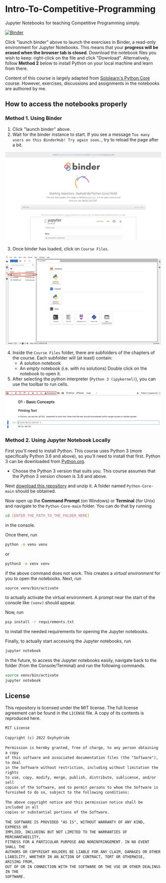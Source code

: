# Intro-To-Competitive-Programming
Jupyter Notebooks for teaching Competitive Programming simply.

<a href="https://mybinder.org/v2/gh/Oxyhydride/Intro-To-Competitive-Programming/main"><img src="https://camo.githubusercontent.com/581c077bdbc6ca6899c86d0acc6145ae85e9d80e6f805a1071793dbe48917982/68747470733a2f2f6d7962696e6465722e6f72672f62616467655f6c6f676f2e737667" alt="Binder" data-canonical-src="https://mybinder.org/badge_logo.svg" style="width: 150px"></a>

Click "launch binder" above to launch the exercises in Binder, a read-only environment for Jupyter Notebooks. This means that your **progress will be erased when the browser tab is closed**. Download the notebook files you wish to keep: right-click on the file and click "Download". Alternatively, follow **Method 2** below to install Python on your local machine and learn from there.

Content of this course is largely adapted from [Sololearn's Python Core](https://www.sololearn.com/learning/1073) course. However, exercises, discussions and assignments in the notebooks are authored by me.

## How to access the notebooks properly
### Method 1. Using Binder
1. Click "launch binder" above.
2. Wait for the binder instance to start. If you see a message `Too many users on this BinderHub! Try again soon.`, try to reload the page after a bit.

![](./Images/starting-binder.jpg)

3. Once binder has loaded, click on `Course Files`.

![](./Images/binder-main-page.jpg)

4. Inside the `Course Files` folder, there are subfolders of the chapters of the course. Each subfolder will (at least) contain:
    - A solution notebook
    - An *empty* notebook (i.e. with no solutions)
Double click on the notebook to open it.
5. After selecting the python interpreter (`Python 3 (ipykernel)`), you can use the toolbar to run cells.

![](./Images/toolbar-example.jpg)

### Method 2. Using Jupyter Notebook Locally
First you'll need to install Python. This course uses Python 3 (more specifically Python 3.6 and above), so you'll need to install that first. Python 3 can be downloaded from [Python.org](https://www.python.org/downloads/).
- Choose the Python 3 version that suits you. This course assumes that the Python 3 version chosen is 3.6 and above.

Next [download this repository](https://github.com/Oxyhydride/Python-Core/archive/refs/heads/main.zip) and unzip it. A folder named `Python-Core-main` should be obtained.

Now open up the **Command Prompt** (on Windows) or **Terminal** (for Unix) and navigate to the `Python-Core-main` folder. You can do that by running
```bash
cd [ENTER_THE_PATH_TO_THE_FOLDER_HERE]
```
in the console.

Once there, run
```bash
python -m venv venv
```
or
```bash
python3 -m venv venv
````
if the above command does not work. This creates a *virtual environment* for you to open the notebooks. Next, run
```
source venv/bin/activate
```
to actually activate the virtual environment. A prompt near the start of the console like `(venv)` should appear.

Now, run
```bash
pip install -r requirements.txt
```
to install the needed requirements for opening the Jupyter notebooks.

Finally, to actually start accessing the Jupyter notebooks, run
```bash
jupyter notebook
```

In the future, to access the Jupyter notebooks easily, navigate back to the folder (from the Console/Terminal) and run the following commands.
```bash
source venv/bin/activate
jupyter notebook
```

## License
This repository is licensed under the MIT license. The full license agreement can be found in the `LICENSE` file. A copy of its contents is reproduced here.
```
MIT License

Copyright (c) 2022 Oxyhydride

Permission is hereby granted, free of charge, to any person obtaining a copy
of this software and associated documentation files (the "Software"), to deal
in the Software without restriction, including without limitation the rights
to use, copy, modify, merge, publish, distribute, sublicense, and/or sell
copies of the Software, and to permit persons to whom the Software is
furnished to do so, subject to the following conditions:

The above copyright notice and this permission notice shall be included in all
copies or substantial portions of the Software.

THE SOFTWARE IS PROVIDED "AS IS", WITHOUT WARRANTY OF ANY KIND, EXPRESS OR
IMPLIED, INCLUDING BUT NOT LIMITED TO THE WARRANTIES OF MERCHANTABILITY,
FITNESS FOR A PARTICULAR PURPOSE AND NONINFRINGEMENT. IN NO EVENT SHALL THE
AUTHORS OR COPYRIGHT HOLDERS BE LIABLE FOR ANY CLAIM, DAMAGES OR OTHER
LIABILITY, WHETHER IN AN ACTION OF CONTRACT, TORT OR OTHERWISE, ARISING FROM,
OUT OF OR IN CONNECTION WITH THE SOFTWARE OR THE USE OR OTHER DEALINGS IN THE
SOFTWARE.
```

